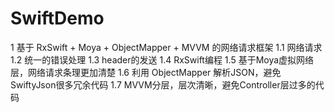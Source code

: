 # SwiftDemo
1 基于 RxSwift + Moya + ObjectMapper + MVVM 的网络请求框架
  1.1 网络请求
  1.2 统一的错误处理
  1.3 header的发送
  1.4 RxSwift编程
  1.5 基于Moya虚拟网络层，网络请求条理更加清楚
  1.6 利用 ObjectMapper 解析JSON，避免SwiftyJson很多冗余代码
  1.7 MVVM分层，层次清晰，避免Controller层过多的代码

